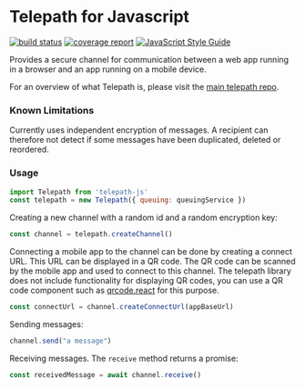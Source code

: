 Telepath for Javascript
=======================

[![build status](https://gitlab.ta.philips.com/blockchain-lab/telepath-js/badges/master/build.svg)](https://gitlab.ta.philips.com/blockchain-lab/telepath-js/commits/master)
[![coverage report](https://gitlab.ta.philips.com/blockchain-lab/telepath-js/badges/master/coverage.svg)](https://gitlab.ta.philips.com/blockchain-lab/telepath-js/commits/master)
[![JavaScript Style Guide](https://img.shields.io/badge/code_style-standard-brightgreen.svg)](https://standardjs.com)

Provides a secure channel for communication between a web app running in a browser and an app running on a mobile device.

For an overview of what Telepath is, please visit the [main telepath repo][1].

### Known Limitations

Currently uses independent encryption of messages. A recipient can therefore not detect if some messages have been duplicated, deleted or reordered.

### Usage

```javascript
import Telepath from 'telepath-js'
const telepath = new Telepath({ queuing: queuingService })
```

Creating a new channel with a random id and a random encryption key:

```javascript
const channel = telepath.createChannel()
```

Connecting a mobile app to the channel can be done by creating a connect URL.
This URL can be displayed in a QR code. The QR code can be scanned by the mobile
app and used to connect to this channel. The telepath library does not include
functionality for displaying QR codes, you can use a QR code component such as
[qrcode.react][2] for this purpose.

```javascript
const connectUrl = channel.createConnectUrl(appBaseUrl)
```

Sending messages:

```javascript
channel.send("a message")
```

Receiving messages. The `receive` method returns a promise:

```javascript
const receivedMessage = await channel.receive()
```

[1]: https://gitlab.ta.philips.com/blockchain-lab/
[2]: https://www.npmjs.com/package/qrcode.react
